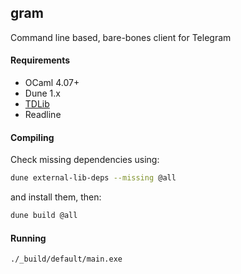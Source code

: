 ## gram

Command line based, bare-bones client for Telegram

#### Requirements

- OCaml 4.07+
- Dune 1.x
- [TDLib](https://core.telegram.org/tdlib)
- Readline

#### Compiling

Check missing dependencies using:

```bash
dune external-lib-deps --missing @all
```

and install them, then:

```bash
dune build @all
```

#### Running

`./_build/default/main.exe`

